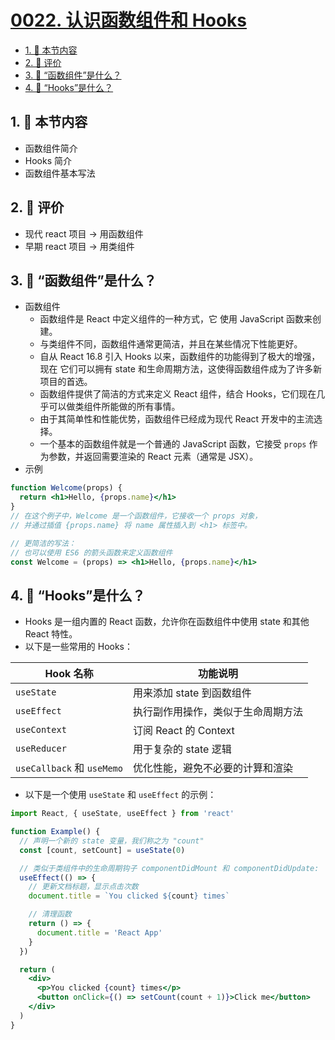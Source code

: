 # [0022. 认识函数组件和 Hooks](https://github.com/tnotesjs/TNotes.react/tree/main/notes/0022.%20%E8%AE%A4%E8%AF%86%E5%87%BD%E6%95%B0%E7%BB%84%E4%BB%B6%E5%92%8C%20Hooks)

<!-- region:toc -->

- [1. 🎯 本节内容](#1--本节内容)
- [2. 🫧 评价](#2--评价)
- [3. 🤔 “函数组件”是什么？](#3--函数组件是什么)
- [4. 🤔 “Hooks”是什么？](#4--hooks是什么)

<!-- endregion:toc -->

## 1. 🎯 本节内容

- 函数组件简介
- Hooks 简介
- 函数组件基本写法

## 2. 🫧 评价

- 现代 react 项目 -> 用函数组件
- 早期 react 项目 -> 用类组件

## 3. 🤔 “函数组件”是什么？

- 函数组件
  - 函数组件是 React 中定义组件的一种方式，它 使用 JavaScript 函数来创建。
  - 与类组件不同，函数组件通常更简洁，并且在某些情况下性能更好。
  - 自从 React 16.8 引入 Hooks 以来，函数组件的功能得到了极大的增强，现在 它们可以拥有 state 和生命周期方法，这使得函数组件成为了许多新项目的首选。
  - 函数组件提供了简洁的方式来定义 React 组件，结合 Hooks，它们现在几乎可以做类组件所能做的所有事情。
  - 由于其简单性和性能优势，函数组件已经成为现代 React 开发中的主流选择。
  - 一个基本的函数组件就是一个普通的 JavaScript 函数，它接受 `props` 作为参数，并返回需要渲染的 React 元素（通常是 JSX）。
- 示例

```jsx
function Welcome(props) {
  return <h1>Hello, {props.name}</h1>
}
// 在这个例子中，Welcome 是一个函数组件，它接收一个 props 对象，
// 并通过插值 {props.name} 将 name 属性插入到 <h1> 标签中。

// 更简洁的写法：
// 也可以使用 ES6 的箭头函数来定义函数组件
const Welcome = (props) => <h1>Hello, {props.name}</h1>
```

## 4. 🤔 “Hooks”是什么？

- Hooks 是一组内置的 React 函数，允许你在函数组件中使用 state 和其他 React 特性。
- 以下是一些常用的 Hooks：

| Hook 名称                  | 功能说明                           |
| -------------------------- | ---------------------------------- |
| `useState`                 | 用来添加 state 到函数组件          |
| `useEffect`                | 执行副作用操作，类似于生命周期方法 |
| `useContext`               | 订阅 React 的 Context              |
| `useReducer`               | 用于复杂的 state 逻辑              |
| `useCallback` 和 `useMemo` | 优化性能，避免不必要的计算和渲染   |

- 以下是一个使用 `useState` 和 `useEffect` 的示例：

```jsx
import React, { useState, useEffect } from 'react'

function Example() {
  // 声明一个新的 state 变量，我们称之为 "count"
  const [count, setCount] = useState(0)

  // 类似于类组件中的生命周期钩子 componentDidMount 和 componentDidUpdate:
  useEffect(() => {
    // 更新文档标题，显示点击次数
    document.title = `You clicked ${count} times`

    // 清理函数
    return () => {
      document.title = 'React App'
    }
  })

  return (
    <div>
      <p>You clicked {count} times</p>
      <button onClick={() => setCount(count + 1)}>Click me</button>
    </div>
  )
}
```
